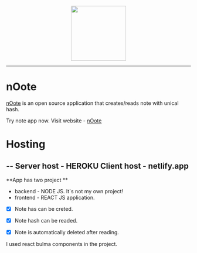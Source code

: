 <p align="center">
<img width="150" src="https://i.imgur.com/EmagqD4.png">

</p>

---

# nOote

[nOote](https://nooteapp.netlify.app/) is an open source application that creates/reads note with unical hash.

Try note app now.
Visit website -
[nOote](https://nooteapp.netlify.app/)

# Hosting
--
Server host - HEROKU
Client host - netlify.app
--

**App has two project **
- backend - NODE JS. It`s not my own project!
- frontend - REACT JS application.

- [x] Note has can be creted.
- [x] Note hash can be readed.
- [x] Note is automatically deleted after reading.


I used react bulma components in the project.
